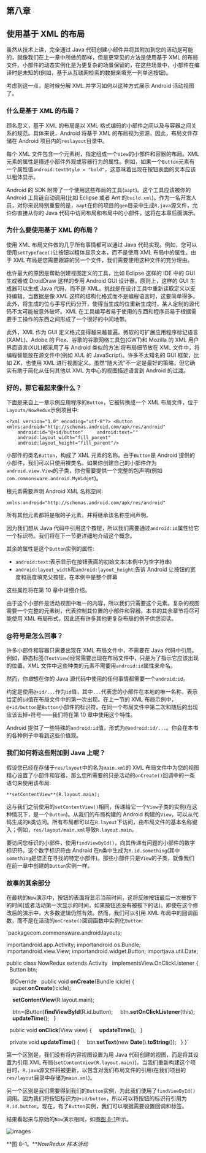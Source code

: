 ## 第八章

## 使用基于 XML 的布局

虽然从技术上讲，完全通过 Java 代码创建小部件并将其附加到您的活动是可能的，就像我们在上一章中所做的那样，但是更常见的方法是使用基于 XML 的布局文件。小部件的动态实例化是为更复杂的场景保留的，在这些场景中，小部件在编译时是未知的(例如，基于从互联网检索的数据来填充一列单选按钮)。

考虑到这一点，是时候分解 XML 并学习如何以这种方式展示 Android 活动视图了。

### 什么是基于 XML 的布局？

顾名思义，基于 XML 的布局是以 XML 格式编码的小部件之间以及与容器之间关系的规范。具体来说，Android 将基于 XML 的布局视为资源，因此，布局文件存储在 Android 项目内的`reslayout`目录中。

每个 XML 文件包含一个元素树，指定组成一个`View`的小部件和容器的布局。XML 元素的属性是描述小部件外观或容器行为的属性。例如，如果一个`Button`元素有一个属性值`android:textStyle = "bold"`，这意味着出现在按钮表面的文本应该以粗体显示。

Android 的 SDK 附带了一个使用这些布局的工具(`aapt`)。这个工具应该被你的 Android 工具链自动调用(比如 Eclipse 或者 Ant 的`build.xml`)。作为一名开发人员，对你来说特别重要的是，`aapt`在你的项目的`gen`目录中生成`R.java`源文件，允许你直接从你的 Java 代码中访问布局和布局中的小部件，这将在本章后面演示。

### 为什么要使用基于 XML 的布局？

使用 XML 布局文件做的几乎所有事情都可以通过 Java 代码实现。例如，您可以使用`setTypeface()`让按钮以粗体显示文本，而不是使用 XML 布局中的属性。由于 XML 布局是您需要跟踪的另一个文件，我们需要使用这种文件的充分理由。

也许最大的原因是帮助创建视图定义的工具，比如 Eclipse 这样的 IDE 中的 GUI 生成器或 DroidDraw 这样的专用 Android GUI 设计器。原则上，这样的 GUI 生成器可以生成 Java 代码，而不是 XML。挑战是在设计工具中重新读取定义以支持编辑，当数据是像 XML 这样的结构化格式而不是编程语言时，这要简单得多。此外，将生成的位与手写代码分开，使得当生成的位重新生成时，某人定制的源代码不太可能被意外破坏。XML 在工具编写者易于使用的东西和程序员易于根据需要手工操作的东西之间形成了一个很好的中间地带。

此外，XML 作为 GUI 定义格式变得越来越普遍。微软的可扩展应用程序标记语言(XAML)、Adobe 的 Flex、谷歌的谷歌网络工具包(GWT)和 Mozilla 的 XML 用户界面语言(XUL)都采用了与 Android 类似的方法:将布局细节放在 XML 文件中，将编程智能放在源文件中(例如 XUL 的 JavaScript)。许多不太知名的 GUI 框架，比如 ZK，也使用 XML 进行视图定义。虽然“随大流”不一定是最好的策略，但它确实有助于简化从任何其他以 XML 为中心的视图描述语言到 Android 的过渡。

### 好的，那它看起来像什么？

下面是来自上一章示例应用程序的`Button`，它被转换成一个 XML 布局文件，位于`Layouts/NowRedux`示例项目中:

`<?xml version="1.0" encoding="utf-8"?>
<Button xmlns:android="http://schemas.android.com/apk/res/android"
    android:id="@+id/button"
    android:text=""
    android:layout_width="fill_parent"
    android:layout_height="fill_parent"/>`

小部件的类名`Button`，构成了 XML 元素的名称。由于`Button`是 Android 提供的小部件，我们可以只使用裸类名。如果你创建自己的小部件作为`android.view.View`的子类，你也需要提供一个完整的包声明(例如`com.commonsware.android.MyWidget`)。

根元素需要声明 Android XML 名称空间:

`xmlns:android="http://schemas.android.com/apk/res/android"`

所有其他元素都将是根的子元素，并将继承该名称空间声明。

因为我们想从 Java 代码中引用这个按钮，所以我们需要通过`android:id`属性给它一个标识符。我们将在下一节更详细地介绍这个概念。

其余的属性是这个`Button`实例的属性:

*   `android:text`:表示显示在按钮表面的初始文本(本例中为空字符串)
*   `android:layout_width`和`android:layout_height`:告诉 Android 让按钮的宽度和高度填充父按钮，在本例中是整个屏幕

这些属性将在第 10 章中详细介绍。

由于这个小部件是活动视图中唯一的内容，所以我们只需要这个元素。复杂的视图需要一个完整的元素树，代表控制其位置的小部件和容器。本书的其余章节将尽可能使用 XML 布局形式，因此还有许多其他更复杂布局的例子供您阅读。

### @符号是怎么回事？

许多小部件和容器只需要出现在 XML 布局文件中，不需要在 Java 代码中引用。例如，静态标签(`TextView`)经常需要出现在布局文件中，只是为了指示它应该出现的位置。XML 文件中这些种类的元素不需要用`android:id`属性来命名。

然而，你*做*想在你的 Java 源代码中使用的任何事情都需要一个`android:id`。

约定是使用`@+id/...`作为`id`值，其中`...`代表您的小部件在本地的唯一名称，表示给定的`id`值在布局文件中的第一次出现。在上一节的 XML 布局示例中，`@+id/button`是`Button`小部件的标识符。在同一个布局文件中第二次和随后的出现应该去掉`+`符号——我们将在第 10 章中使用这个特性。

Android 提供了一些特殊的`android:id`值，形式为`@android:id/...`。你会在本书的各种例子中看到这些价值观。

### 我们如何将这些附加到 Java 上呢？

假设您已经在存储于`res/layout`中的名为`main.xml`的 XML 布局文件中为您的视图精心设置了小部件和容器，那么您所需要的只是活动的`onCreate()`回调中的一条语句来使用该布局:

`**setContentView**(R.layout.main);`

这与我们之前使用的`setContentView()`相同，传递给它一个`View`子类的实例(在这种情况下，是一个`Button`)。从我们的布局构建的 Android 构建的`View`，可以从代码生成的`R`类访问。所有布局都可以在`R.layout`下访问，由布局文件的基本名称键入；例如，`res/layout/main.xml`导致`R.layout.main`。

要访问您标识的小部件，使用`findViewById()`，向其传递有问题的小部件的数字标识符。这个数字标识符由 Android 在`R`类中生成为`R.id.something`(其中`something`是您正在寻找的特定小部件)。那些小部件只是`View`的子类，就像我们在前一章中创建的`Button`实例一样。

### 故事的其余部分

在最初的`Now`演示中，按钮的表面将显示当前时间，这将反映按钮最后一次被按下的时间(或者活动第一次显示的时间，如果按钮还没有被按下的话)。即使在这个修改后的演示中，大多数逻辑仍然有效。然而，我们可以引用 XML 布局中的回调函数，而不是在活动的`onCreate()`回调函数中实例化`Button`:

`packagecom.commonsware.android.layouts;

importandroid.app.Activity;
importandroid.os.Bundle;
importandroid.view.View;
importandroid.widget.Button;
importjava.util.Date;

public class NowRedux extends Activity
  implementsView.OnClickListener {
  Button btn;

  @Override
  public void **onCreate**(Bundle icicle) {
    super.**onCreate**(icicle);

    **setContentView**(R.layout.main);

    btn=(Button)**findViewById**(R.id.button);
    btn.**setOnClickListener**(this);
    **updateTime**();
  }

  public void **onClick**(View view) {
    **updateTime**();
  }

  private void **updateTime**() {
    btn.**setText**(new **Date**().**toString**());
  }
}`

第一个区别是，我们没有将内容视图设置为用 Java 代码创建的视图，而是将其设置为引用 XML 布局(`setContentView(R.layout.main)`)。当我们重新构建这个项目时，`R.java`源文件将被更新，以包含对我们布局文件的引用(在我们项目的`res/layout`目录中存储为`main.xml`)。

另一个区别是我们需要得到我们的`Button`实例，为此我们使用了`findViewById()`调用。因为我们将按钮标识为`@+id/button`，所以可以将按钮的标识符引用为`R.id.button`。现在，有了`Button`实例，我们可以根据需要设置回调和标签。

结果看起来与原始的`Now`演示相同，如图[图 8–1](#fig_8_1)所示。

![images](images/0801.jpg)

**图 8–1。***NowRedux 样本活动*